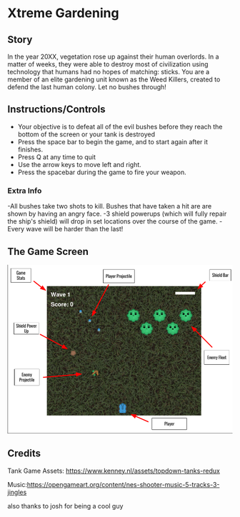 # Xtreme Gardening
## Story
In the year 20XX, vegetation rose up against their human overlords.
In a matter of weeks, they were able to destroy most of civilization using technology that humans had no hopes of matching: sticks.
You are a member of an elite gardening unit known as the Weed Killers, created to defend the last human colony. Let no bushes through!

## Instructions/Controls
- Your objective is to defeat all of the evil bushes before they reach the bottom of the screen or your tank is destroyed
- Press the space bar to begin the game, and to start again after it finishes. 
- Press Q at any time to quit
- Use the arrow keys to move left and right.
- Press the spacebar during the game to fire your weapon.

### Extra Info
-All bushes take two shots to kill. Bushes that have taken a hit are are shown by having an angry face.
-3 shield powerups (which will fully repair the ship's shield) will drop in set locations over the course of the game.
-Every wave will be harder than the last!

## The Game Screen
![Screenshot](https://github.com/WaldWober/Xtreme-Gardening/blob/master/Extreme%20Tutorial%20Image.png)

## Credits
Tank Game Assets: https://www.kenney.nl/assets/topdown-tanks-redux

Music:https://opengameart.org/content/nes-shooter-music-5-tracks-3-jingles

also thanks to josh for being a cool guy
